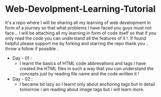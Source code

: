 # Web-Devolpment-Learning-Tutorial
It's a repo where I will be sharing all my learning of web development in form of a journey so that what problems I have faced you guys must not face .. I will be attaching all my learning in form of code itself so that if you only read the code you can understand all the features of it !. If found helpful please support me by forking and starring the repo thank you .. throw a follow if possible .

- Day - 01 :
   - I learnt the basics of HTML code abbrevations and tags I have created the HTML files in such a way that you can understand the concepts just by reading file name and the code written it ! 
- Day - 02 :
   - I became bit lazy so I learnt only about anchoring tags but in detail tomorrow i am reading about image tags but i will learn more. 
   
